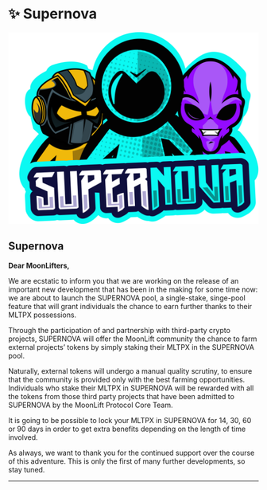 # ✨ Supernova

![](../.gitbook/assets/supernova-logo.png)

## Supernova



**Dear MoonLifters,**   


We are ecstatic to inform you that we are working on the release of an important new development that has been in the making for some time now: we are about to launch the SUPERNOVA pool, a single-stake, singe-pool feature that will grant individuals the chance to earn further thanks to their MLTPX possessions.  


Through the participation of and partnership with third-party crypto projects, SUPERNOVA will offer the MoonLift community the chance to farm external projects’ tokens by simply staking their MLTPX in the SUPERNOVA pool.   


Naturally, external tokens will undergo a manual quality scrutiny, to ensure that the community is provided only with the best farming opportunities.  
Individuals who stake their MLTPX in SUPERNOVA will be rewarded with all the tokens from those third party projects that have been admitted to SUPERNOVA by the MoonLift Protocol Core Team.   


It is going to be possible to lock your MLTPX in SUPERNOVA for 14, 30, 60 or 90 days in order to get extra benefits depending on the length of time involved.   


As always, we want to thank you for the continued support over the course of this adventure. This is only the first of many further developments, so stay tuned.   
  
  
****  


